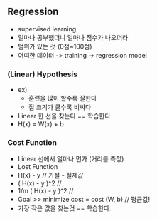  ## Regression
 - supervised learning
 - 얼마나 공부했더니 얼마나 점수가 나오더라
 - 범위가 있는 것 (0점~100점)
 - 어떠한 데이터 -> training -> regression model
 
### (Linear) Hypothesis 
 - ex) 
    - 훈련을 많이 할수록 잘한다
    - 집 크기가 클수록 비싸다
 - Linear 한 선을 찾는다 == 학습한다 
 - H(x) = W(x) + b  
  

### Cost Function 
 - Linear 선에서 얼마나 먼가 (거리를 측정)
 - Lost Function 
 - H(x) - y // 가설 - 실제값
 - ( H(x) - y )^2 // 
 - 1/m ( H(x) - y )^2 //
 - Goal >> minimize cost = cost (W, b) // 평균값!
 - 가장 작은 값을 찾는것 == 학습한다.
  